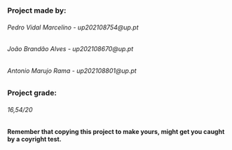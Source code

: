 <h3>Project made by:</h3>
<h6>Pedro Vidal Marcelino	- up202108754@up.pt</h6>
<h6>João Brandão Alves		- up202108670@up.pt</h6>
<h6>Antonio Marujo Rama	  - up202108801@up.pt</h6>

<h3>Project grade:</h3>
<h6>16,54/20</h6>

<h4>Remember that copying this project to make yours, might get you caught by a coyright test.</h4>
